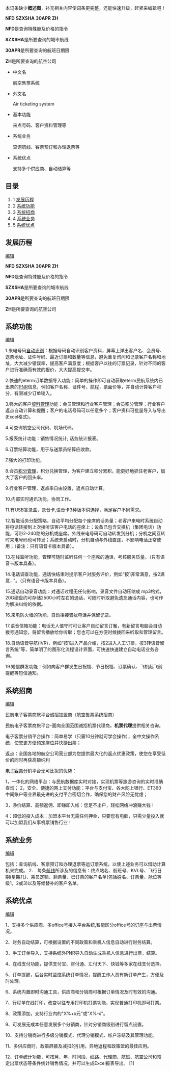 

本词条缺少**概述图**，补充相关内容使词条更完整，还能快速升级，赶紧来编辑吧！

**NFD** **SZXSHA** **30APR** **ZH**

**NFD**是查询特殊舱及价格的指令

**SZXSHA**是所要查询的城市航线

**30APR**是所要查询的航班日期限

**ZH**是所要查询的航空公司

- 中文名

  航空售票系统

- 外文名

  Air ticketing system

- 基本功能

  来点号码、客户资料管理等

- 系统业务

  查询航线、客票预订和办理退票等

- 系统优点

  支持多个供应商、自动结算等

## 目录

1. 1 [发展历程](https://baike.baidu.com/item/航空售票系统#1)
2. 2 [系统功能](https://baike.baidu.com/item/航空售票系统#2)
3. 3 [系统招商](https://baike.baidu.com/item/航空售票系统#3)
4. 4 [系统业务](https://baike.baidu.com/item/航空售票系统#4)
5. 5 [系统优点](https://baike.baidu.com/item/航空售票系统#5)

## 发展历程

[编辑](javascript:;)

**NFD** **SZXSHA** **30APR** **ZH**

**NFD**是查询特殊舱及价格的指令

**SZXSHA**是所要查询的城市航线

**30APR**是所要查询的航班日期限

**ZH**是所要查询的航空公司

## 系统功能

[编辑](javascript:;)

1.来电号码[自动识别](https://baike.baidu.com/item/自动识别)：根据号码自动识别客户资料，屏幕上弹出客户名、会员号、送票地址、证件号码、最近订票和数量等信息，避免重复询问和记录客户名称和地址，大大减少错误率，提高客户满意度；根据客户以往的订票记录，针对不同的客户进行准确而有效的报价，大大提高提交率。

2.快速的eterm订单数据导入功能：简单的操作即可自动获取eterm民航系统内已出票的[PNR](https://baike.baidu.com/item/PNR)信息，例如客户名称，证件号，航程，票面价等，并自动计算客户积分，有限减少订单输入。

3.强大的客户[资料管理](https://baike.baidu.com/item/资料管理)功能：会员管理和行业客户管理；会员积分管理；行业客户返点自动计算和提醒；客户的电话号码可以任意多个；客户资料可批量导入与导出(Excel格式)。

4.可查询航空公司代码、机场代码。

5.报表统计功能：销售情况统计; 话务统计报表。

6.订票结算功能，用于与送票员结算应收款。

7.强大的打印功能。

8.会员[积分管理](https://baike.baidu.com/item/积分管理)，积分兑换管理，为客户建立积分累积，能更好地抓住老客户，加大了客户的回头率。

9.行业客户管理，返点率自由设置，返点自动计算。

10.内部实时通讯功能，协同工作。

11.有USB答录盒，录音卡,语音卡3种版本供选择，满足客户不同需求。

12.智能话务分配策略，自动平均分配每个座席的话务量；老客户来电时系统自动将电话转接到上次接听该客户电话的座席上；设备已包含交换机（集团电话）功能，可带2-240路的分机或座席。外线来电号码可自动转发到分机；分机之间互转时来电号码也可转发；系统未启动时，分机自动与外线直连，不影响电话正常使用；（备注：只有语音卡版本具备）。

13.在线监听功能，管理可随时监听任何一个座席的通话，考核服务质量。（只有语音卡版本具备）。

14.电话调查功能，通话快结束时提示客户对服务评价，例如“按1非常满意，按2满意..."。（只有语音卡版本具备）。

15.通话自动录音功能：对通话过程无任何影响，录音文件自动压缩成 mp3格式，20G硬盘约可存储2500小时左右的通话，可随时听取避免遗忘通话内容，也可作为解决纠纷的依据。

16.来电防火墙的功能，自动拒接骚扰电话并保留记录。

17.语音信箱功能：电话无人值守时可让客户自动留言订餐，有新留言电脑会自动拨号通知您，将留言播放给你听取；您也可以在方便时候拨回来听取和管理留言。

18.自动语音导航(IVR)，例如“按1进入产品介绍，按2进入人工订票，按3转语音留言系统”等，简单明了的图形化流程设计界面，可快速快速建立自动电话业务咨询。

19.短信群发功能：例如向客户群发生日祝福、节日祝福、订票确认、飞机起飞前提醒等短信通知。

## 系统招商

[编辑](javascript:;)

民航电子客票商旅平台诚招加盟商（航空售票系统招商）

民航电子客票商旅平台-面向全国范围诚招机票代理商，**机票代理**提供相关咨询。

电子客票分销平台操作：简单易学（只需10分钟就可学会操作），全中文操作系统，使您更方便预定座位并快捷出票；

返点：全国各地的航空公司营业部为您提供最大化的返点优惠政策，使您在享受低价的同时再获高额纯利

[电子客票](https://baike.baidu.com/item/电子客票)分销平台无可比拟的优势：

1，一体化的网络平台：与民航数据库实时对接，实现机票等旅游咨询的实时准确查询； 2，安全、便捷的网上支付功能：平台与支付宝、各大网上银行、ET360中间账户等业界最先进的支付平台密切合作，确保您的财产风险无忧虑；

3，净价结算、高额返佣、即赚即入帐：您足不出户，轻松网络冲浪赚大钱！

4：超低的投入成本：加盟本平台无需任何押金，只要您有电脑，只需少量投入就可以加盟我们从事机票销售行业！

## 系统业务

[编辑](javascript:;)

包括：查询航线、客票预订和办理退票等运订票系统，以使上述业务可以借助计算机来完成。 2． 每条[航线](https://baike.baidu.com/item/航线)所涉及的信息有：终点站名、航班号、KVL号、飞行日期(星期几)、乘员定额、剩票量、已订票的客户名单(包括姓名、订票量、舱位等级1，2或3)以及等候替补的客户名单。

## 系统优点

[编辑](javascript:;)

1、支持多个供应商、多office号接入平台系统,智能区分office号的订座与出票情况。

2、财务自动结算，可根据设置的不同政策和乘机人信息自动进行财务结算。

3、手工订单导入，支持系统外PNR导入自动生成乘机人信息进行出票，结算。

4、在线支付功能，提供支付宝、财付通、汇付天下、快钱等多家在线支付选择。

5、订单提醒，后台实时监控系统订单情况，提醒工作人员有新订单产生，方便及时处理。

6、系统内置即时沟通工具，供应商和分销商可根据订单情况及时有效的沟通。

7、行程单在线打印，改变以往专用打印机打票功能，实现普通打印机即可打票。

8、政策添加，支持行业内的"X%+x元"或"X%-x"。

9、可发展无成本任意发展多个分销商，针对分销商级别进行留点设置。

10、支持分销商进行多级分销模式、代理分销模式、帐户冻结及其管理功能。

11、多供应商时，政策屏蔽及减扣的引用，异地返程和政策盟的最佳应用。

12、订单统计功能，可按月、年、时间段、线路、代理商、航班、航空公司和预定出票状态等条件统计销售情况，并可以生成Excel报表导出。 [1]
